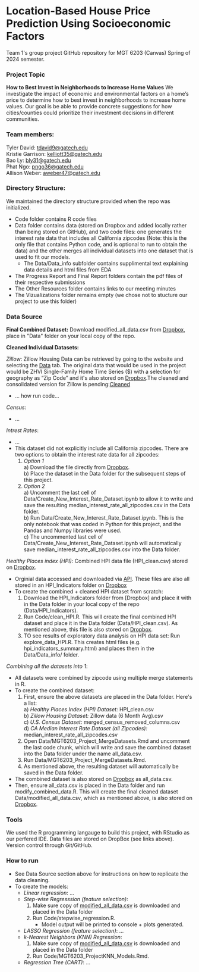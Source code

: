 # Location-Based House Price Prediction Using Socioeconomic Factors
Team 1's group project GitHub repository for MGT 6203 (Canvas) Spring of 2024 semester. 

### Project Topic
**How to Best Invest in Neighborhoods to Increase Home Values**
We investigate the impact of economic and environmental factors on a home’s price to determine how to best
invest in neighborhoods to increase home values. Our goal is be able to provide concrete suggestions for how
cities/counties could prioritize their investment decisions in different communities. 

### Team members:
Tyler David: tdavid9@gatech.edu \
Kristie Garrison: kelliott35@gatech.edu \
Bao Ly: bly31@gatech.edu \
Phat Ngo: pngo36@gatech.edu \
Allison Weber: aweber47@gatech.edu 

### Directory Structure:
We maintained the directory structure provided when the repo was initialized. 
- Code folder contains R code files
- Data folder contains data (stored on Dropbox and added locally rather than being stored on GitHub), and two code files: one generates the interest rate data that includes all California zipcodes (Note: this is the only file that contains Python code, and is optional to run to obtain the data) and the other merges all individual datasets into one dataset that is used to fit our models. 
    - The Data/Data_info subfolder contains supplimental text explaining data details and html files from EDA
- The Progress Report and Final Report folders contain the pdf files of their respective submissions
- The Other Resources folder contains links to our meeting minutes
- The Vizualizations folder remains empty (we chose not to stucture our project to use this folder)

### Data Source
**Final Combined Dataset:** Download modified_all_data.csv from [Dropbox](https://www.dropbox.com/scl/fi/j83hxjqj6vtdw5tluniq6/modified_all_data.csv?rlkey=rkxvcj2hqg0nawc0jr3mmi9u9&dl=0), place in "Data" folder on your local copy of the repo.
          
**Cleaned Individual Datasets:**    

*Zillow*: Zillow Housing Data can be retrieved by going to the website and selecting the [Data](https://www.zillow.com/research/data/) tab. The original data that would be used in the project would be ZHVI Single-Family Home Time Series ($) with a selection for geography as “Zip Code” and it's also stored on [Dropbox](https://www.dropbox.com/scl/fi/59et4i3df319pzzgib79u/ZHVI-Single-Family-Homes-Time-Series.csv?rlkey=b8fi4w9y4ecs8knjsaf8sktrt&dl=0).The cleaned and consolidated version for Zillow is pending:[Cleaned](......)
- ... how run code...

*Census*:
- ...

*Intrest Rates*: 
- ...
- This dataset did not explicitly include all California zipcodes. There are two options to obtain the interest rate data for all zipcodes:
  1) *Option 1*\
    a) Download the file directly from [Dropbox](https://www.dropbox.com/scl/fi/5ez1lfd9d5p6glmha7g7q/median_interest_rate_all_zipcodes.csv?rlkey=m2rfsltcdesd0jj6vzqrvgulz&dl=0).\
    b) Place the dataset in the Data folder for the subsequent steps of this project.
  2) *Option 2*\
    a) Uncomment the last cell of Data/Create_New_Interest_Rate_Dataset.ipynb to allow it to write and save the resulting median_interest_rate_all_zipcodes.csv in the Data folder.\
    b) Run Data/Create_New_Interest_Rate_Dataset.ipynb. This is the only notebook that was coded in Python for this project, and the Pandas and Numpy libraries were used.\
    c) The uncommented last cell of Data/Create_New_Interest_Rate_Dataset.ipynb will automatically save median_interest_rate_all_zipcodes.csv into the Data folder.

*Healthy Places index (HPI)*: Combined HPI data file (HPI_clean.csv) stored on [Dropbox](https://www.dropbox.com/scl/fi/cyjn3u50roha4l2esz3yx/HPI_clean.csv?rlkey=euyagrhsjtbg56ziyat5loexq&dl=0). 
- Orginial data accessed and downloaded via [API](https://api.healthyplacesindex.org/documentation). These files are also all stored in an HPI_Indicators folder on [Dropbox](https://www.dropbox.com/scl/fo/5kq5zjpfqui1g5bxm37jv/h?rlkey=cujjyrdxpfyigaq9bz4iepunp&dl=0)
- To create the combined + cleaned HPI dataset from scratch: 
  1) Download the HPI_Indicators folder from [Dropbox] and place it with in the Data folder in your local copy of the repo (Data/HPI_Indicators).  
  2) Run Code/clean_HPI.R. This will create the final combined HPI dataset and place it in the Data folder (Data/HPI_clean.csv). As mentioned above, this file is also stored on [Dropbox](https://www.dropbox.com/scl/fi/cyjn3u50roha4l2esz3yx/HPI_clean.csv?rlkey=euyagrhsjtbg56ziyat5loexq&dl=0).  
  3) TO see results of exploratory data analysis on HPI data set: Run explore_data_HPI.R. This creates html files (e.g. hpi_indicators_summary.html) and places them in the Data/Data_info/ folder. 

*Combining all the datasets into 1*:
- All datasets were combined by zipcode using multiple merge statements in R.
- To create the combined dataset:
  1) First, ensure the above datasets are placed in the Data folder. Here's a list:\
     a) *Healthy Places Index (HPI) Dataset:* HPI_clean.csv\
     b) *Zillow Housing Dataset:* Zillow data (6 Month Avg).csv\
     c) *U.S. Census Dataset:* merged_census_removed_columns.csv\
     d) *CA Median Interest Rate Dataset (all Zipcodes):* median_interest_rate_all_zipcodes.csv
  2) Open Data/MGT6203_Project_MergeDatasets.Rmd and uncomment the last code chunk, which will write and save the combined dataset into the Data folder under the name all_data.csv.
  3) Run Data/MGT6203_Project_MergeDatasets.Rmd.
  4) As mentioned above, the resulting dataset will automatically be saved in the Data folder.
- The combined dataset is also stored on [Dropbox](https://www.dropbox.com/scl/fi/emtpoaui9r1rhwba2gs7h/all_data.csv?rlkey=p4cmhe570oqd9cdsvd113cu59&dl=0) as all_data.csv.
- Then, ensure all_data.csv is placed in the Data folder and run modify_combined_data.R. This will create the final cleaned dataset Data/modified_all_data.csv, which as mentioned above, is also stored on [Dropbox](https://www.dropbox.com/scl/fi/j83hxjqj6vtdw5tluniq6/modified_all_data.csv?rlkey=rkxvcj2hqg0nawc0jr3mmi9u9&dl=0).

### Tools
We used the R programming langauge to build this project, with RStudio as our perfered IDE.
Data files are stored on DropBox (see links above).  
Version control through Git/GitHub.  

### How to run
- See Data Source section above for instructions on how to replicate the data cleaning.
- To create the models:
  - *Linear regression*: ...
  - *Step-wise Regresssion (feature selection)*:
      1) Make sure copy of [modified_all_data.csv](https://www.dropbox.com/scl/fi/j83hxjqj6vtdw5tluniq6/modified_all_data.csv?rlkey=rkxvcj2hqg0nawc0jr3mmi9u9&dl=0) is downloaded and placed in the Data folder
      2) Run Code/stepwise_regression.R. 
         - Model output will be printed to console + plots generated.
  - *LASSO Regression (feature selection)*: ...
  - *k-Nearest Neighbors (KNN) Regression*:
    1) Make sure copy of [modified_all_data.csv](https://www.dropbox.com/scl/fi/j83hxjqj6vtdw5tluniq6/modified_all_data.csv?rlkey=rkxvcj2hqg0nawc0jr3mmi9u9&dl=0) is downloaded and placed in the Data folder
    2) Run Code/MGT6203_ProjectKNN_Models.Rmd.
  - *Regression Tree (CART)*: ...



